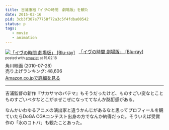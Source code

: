 ```yaml
---
title: 吉浦康裕『イヴの時間　劇場版』を観た
date: 2015-02-16
pid: 3cb3f307e77758f72a3c5f4fdba00542
status: p
tags:
   - movie
   - animation
---
```


<div class="amazlet-box" style="margin-bottom:0px;"><div class="amazlet-image" style="float:left;margin:0px 12px 1px 0px;"><a href="http://www.amazon.co.jp/exec/obidos/ASIN/B003JERTBW/dotimpact-22/ref=nosim/" name="amazletlink" target="_blank"><img src="http://ecx.images-amazon.com/images/I/511zhkUSI1L._SL160_.jpg" alt="「イヴの時間 劇場版」 [Blu-ray]" style="border: none;" /></a></div><div class="amazlet-info" style="line-height:120%; margin-bottom: 10px"><div class="amazlet-name" style="margin-bottom:10px;line-height:120%"><a href="http://www.amazon.co.jp/exec/obidos/ASIN/B003JERTBW/dotimpact-22/ref=nosim/" name="amazletlink" target="_blank">「イヴの時間 劇場版」 [Blu-ray]</a><div class="amazlet-powered-date" style="font-size:80%;margin-top:5px;line-height:120%">posted with <a href="http://www.amazlet.com/" title="amazlet" target="_blank">amazlet</a> at 15.02.18</div></div><div class="amazlet-detail">角川映画 (2010-07-28)<br />売り上げランキング: 48,606<br /></div><div class="amazlet-sub-info" style="float: left;"><div class="amazlet-link" style="margin-top: 5px"><a href="http://www.amazon.co.jp/exec/obidos/ASIN/B003JERTBW/dotimpact-22/ref=nosim/" name="amazletlink" target="_blank">Amazon.co.jpで詳細を見る</a></div></div></div><div class="amazlet-footer" style="clear: left"></div></div>

***

吉浦監督の新作『サカサマのパテマ』もそうだったけど、ものすごい変なとことものすごいベタなとこがまぜこぜになっててなんか酩酊感がある。

なんかいわゆるアニメの演出家と違うかんじがあるなと思ってプロフィールを観ていたらDoGA CGAコンテスト出身の方でなんか納得だった。そういえば受賞作の「水のコトバ」も観たことあった。	